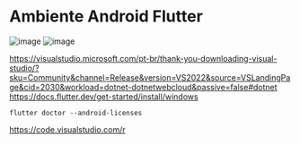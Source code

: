 # Ambiente Android Flutter

![image](https://user-images.githubusercontent.com/6952134/224550205-c232fe4d-d4af-40f9-acda-27e856483f0a.png)
![image](https://user-images.githubusercontent.com/6952134/224550232-ceca16ec-98a7-4015-bb28-7b757d03c0c7.png)

https://visualstudio.microsoft.com/pt-br/thank-you-downloading-visual-studio/?sku=Community&channel=Release&version=VS2022&source=VSLandingPage&cid=2030&workload=dotnet-dotnetwebcloud&passive=false#dotnet
https://docs.flutter.dev/get-started/install/windows

```
flutter doctor --android-licenses
```

https://code.visualstudio.com/r
